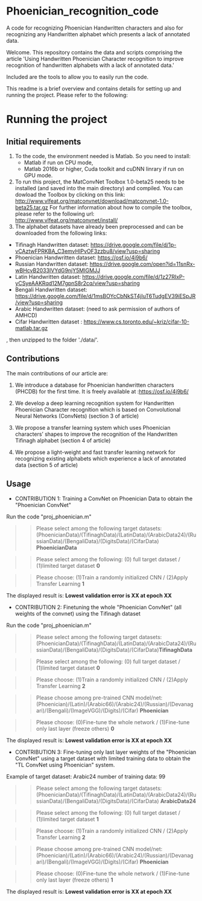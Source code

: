 # Phoenician_recognition_code
A code for recognizing Phoenician Handwritten characters and also for recognizing any Handwritten alphabet which presents a lack of annotated data.

Welcome. This repository contains the data and scripts comprising the article 'Using Handwritten Phoenician Character recognition to improve recognition of handwritten alphabets with a lack of annotated data.'

Included are the tools to allow you to easily run the code.

This readme is a brief overview and contains details for setting up and running the project. Please refer to the following:

<h1>Running the project</h1>
<h2>Initial requirements</h2>

1. To the code, the environment needed is Matlab. So you need to install: 
    * Matlab if run on CPU mode,
    * Matlab 2016b or higher, Cuda toolkit and cuDNN linrary if run on GPU mode.
2. To run this project, the MatConvNet Toolbox 1.0-beta25 needs to be installed (and saved into the main directory) and compiled. You can dowload the Toolbox by clicking on this link: http://www.vlfeat.org/matconvnet/download/matconvnet-1.0-beta25.tar.gz
For further information about how to compile the toolbox, please refer to the following url: http://www.vlfeat.org/matconvnet/install/
3. The alphabet datasets have already been preprocessed and can be downloaded from the following links:
- Tifinagh Handwritten dataset: https://drive.google.com/file/d/1p-vCAztwFPRKBA_C3emvHIPvOF3zzbu8/view?usp=sharing
- Phoenician Handwritten dataset: https://osf.io/4j9b6/
- Russian Handwritten dataset: https://drive.google.com/open?id=11snRx-wBHcvB2033IVYdG9njY5MIGMJJ
- Latin Handwritten dataset:  https://drive.google.com/file/d/1z27RIxP-yCSyeAAKRqd12M7gpnS8r2cq/view?usp=sharing
- Bengali Handwritten dataset: https://drive.google.com/file/d/1msBOYcCbNkST4jIuT6TudgEV39iESpJR/view?usp=sharing
- Arabic Handwritten dataset: (need to ask permission of authors of AMHCD)
- Cifar Handwritten dataset : https://www.cs.toronto.edu/~kriz/cifar-10-matlab.tar.gz

, then unzipped to the folder './data/'.

<h2>Contributions</h2>
The main contributions of our article are:

1. We introduce a database for Phoenician handwritten characters (PHCDB) for the first time. It is freely available at :https://osf.io/4j9b6/

2. We develop a deep learning recognition system for Handwritten Phoenician Character recognition which is based on Convolutional Neural Networks (ConvNets)  (section 3 of article)

3. We propose a transfer learning system which uses Phoenician characters’ shapes to improve the recognition of the Handwritten Tifinagh alphabet (section 4 of article)

4. We propose a light-weight and fast transfer learning network for recognizing existing alphabets which experience a lack of annotated data (section 5 of article)

<h2>Usage</h2>

- CONTRIBUTION 1: Training a ConvNet on Phoenician Data to obtain the "Phoenician ConvNet"

Run the code "proj_phoenician.m"

>>Please select among the following target datasets: (PhoenicianData)/(TifinaghData)/(LatinData)/(ArabicData24)/(RussianData)/(BengaliData)/(DigitsData)/(CifarData) <b>PhoenicianData</b>

>>Please select among the following: (0) full target dataset / (1)limited target dataset <b>0</b>

>>Please choose: (1)Train a randomly initialized CNN / (2)Apply Transfer Learning <b>1</b>

The displayed result is: <b>Lowest validation error is XX at epoch XX</b>

- CONTRIBUTION 2: Finetuning the whole "Phoenician ConvNet" (all weights of the convnet) using the Tifinagh dataset 

Run the code "proj_phoenician.m"

>>Please select among the following target datasets: (PhoenicianData)/(TifinaghData)/(LatinData)/(ArabicData24)/(RussianData)/(BengaliData)/(DigitsData)/(CifarData)<b>TifinaghData</b>

>>Please select among the following: (0) full target dataset / (1)limited target dataset <b>0</b>

>>Please choose: (1)Train a randomly initialized CNN / (2)Apply Transfer Learning <b>2</b>

>>Please choose among pre-trained CNN model/net: (Phoenician)/(Latin)/(Arabic66)/(Arabic24)/(Russian)/(Devanagari)/(Bengali)/(ImageVGG)/(Digits)/(Cifar) <b>Phoenician</b>

>>Please choose: (0)Fine-tune the whole network / (1)Fine-tune only last layer (freeze others) <b>0</b>

The displayed result is: <b>Lowest validation error is XX at epoch XX</b>

- CONTRIBUTION 3: Fine-tuning only last layer weights of the "Phoenician ConvNet" using a target dataset with limited training data to obtain the "TL ConvNet using Phoenician" system.

Example of target dataset: Arabic24
number of training data: 99

>>Please select among the following target datasets: (PhoenicianData)/(TifinaghData)/(LatinData)/(ArabicData24)/(RussianData)/(BengaliData)/(DigitsData)/(CifarData) <b>ArabicData24</b>

>>Please select among the following: (0) full target dataset / (1)limited target dataset <b>1</b>

>>Please choose: (1)Train a randomly initialized CNN / (2)Apply Transfer Learning <b>2</b>

>>Please choose among pre-trained CNN model/net: (Phoenician)/(Latin)/(Arabic66)/(Arabic24)/(Russian)/(Devanagari)/(Bengali)/(ImageVGG)/(Digits)/(Cifar) <b>Phoenician</b>

>>Please choose: (0)Fine-tune the whole network / (1)Fine-tune only last layer (freeze others) <b>1</b>

The displayed result is: <b>Lowest validation error is XX at epoch XX</b>

